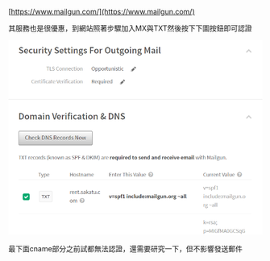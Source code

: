 [https://www.mailgun.com/](https://www.mailgun.com/)

其服務也是很優惠，到網站照著步驟加入MX與TXT然後按下下圖按鈕即可認證



![](/assets/52.png)

最下面cname部分之前試都無法認證，還需要研究一下，但不影響發送郵件



